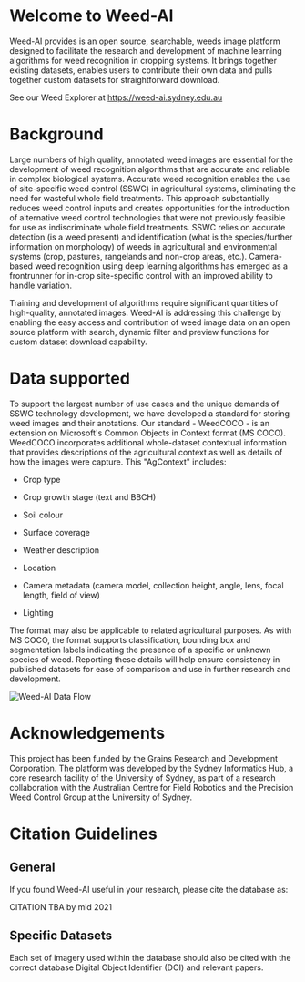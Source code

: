 # Welcome to Weed-AI

Weed-AI provides is an open source, searchable, weeds image platform designed to facilitate the research and development of machine learning algorithms for weed recognition in cropping systems.
It brings together existing datasets, enables users to contribute their own data and pulls together custom datasets for straightforward download. 

See our Weed Explorer at https://weed-ai.sydney.edu.au

# Background 

Large numbers of high quality, annotated weed images are essential for the development of weed recognition algorithms that are accurate and reliable in complex biological systems.
Accurate weed recognition enables the use of site-specific weed control (SSWC) in agricultural systems, eliminating the need for wasteful whole field treatments.
This approach substantially reduces weed control inputs and creates opportunities for the introduction of alternative weed control technologies that were not previously feasible for use as indiscriminate whole field treatments.
SSWC relies on accurate detection (is a weed present) and identification (what is the species/further information on morphology) of weeds in agricultural and environmental systems (crop, pastures, rangelands and non-crop areas, etc.).
Camera-based weed recognition using deep learning algorithms has emerged as a frontrunner for in-crop site-specific control with an improved ability to handle variation.

Training and development of algorithms require significant quantities of high-quality, annotated images.
Weed-AI is addressing this challenge by enabling the easy access and contribution of weed image data on an open source platform with search, dynamic filter and preview functions for custom dataset download capability. 

# Data supported 

To support the largest number of use cases and the unique demands of SSWC technology development, we have developed a standard for storing weed images and their anotations. 
Our standard - WeedCOCO - is an extension on Microsoft's Common Objects in Context format (MS COCO). 
WeedCOCO incorporates additional whole-dataset contextual information that provides descriptions of the agricultural context as well as details of how the images were capture.
This "AgContext" includes:

- Crop type 

- Crop growth stage (text and BBCH) 

- Soil colour 

- Surface coverage 

- Weather description 

- Location 

- Camera metadata (camera model, collection height, angle, lens, focal length, field of view) 

- Lighting  

The format may also be applicable to related agricultural purposes.
As with MS COCO, the format supports classification, bounding box and segmentation labels indicating the presence of a specific or unknown species of weed.
Reporting these details will help ensure consistency in published datasets for ease of comparison and use in further research and development.


![Weed-AI Data Flow](https://github.com/Sydney-Informatics-Hub/Weed-ID-Interchange/blob/master/weedID-data-flow-diagram.png)

# Acknowledgements 

This project has been funded by the Grains Research and Development Corporation.
The platform was developed by the Sydney Informatics Hub, a core research facility of the University of Sydney, as part of a research collaboration with the Australian Centre for Field Robotics and the Precision Weed Control Group at the University of Sydney.

# Citation Guidelines 

## General 

If you found Weed-AI useful in your research, please cite the database as: 

CITATION TBA by mid 2021

## Specific Datasets 

Each set of imagery used within the database should also be cited with the correct database Digital Object Identifier (DOI) and relevant papers. 
